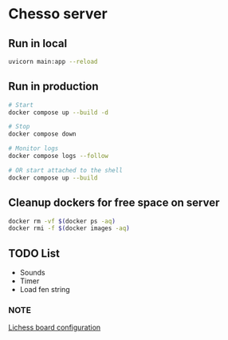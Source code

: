 # Chesso server

## Run in local

```bash
uvicorn main:app --reload
```

## Run in production

```bash
# Start
docker compose up --build -d

# Stop
docker compose down

# Monitor logs
docker compose logs --follow 

# OR start attached to the shell
docker compose up --build 
```

## Cleanup dockers for free space on server

```bash
docker rm -vf $(docker ps -aq)
docker rmi -f $(docker images -aq)
```

## TODO List

* Sounds
* Timer
* Load fen string

### NOTE

[Lichess board configuration](https://github.com/lichess-org/chessground/blob/master/src/config.ts)

